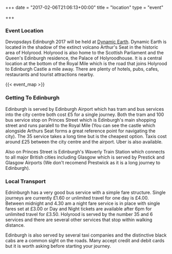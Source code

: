 +++
date = "2017-02-06T21:06:13+00:00"
title = "location"
type = "event"

+++

### Event Location

Devopsdays Edinburgh 2017 will be held at [Dynamic Earth](www.dynamicearth.co.uk). Dynamic Earth is located in the shadow of the extinct volcano Arthur's Seat in the historic area of Holyrood. Holyrood is also home to the Scottish Parliament and the Queen's Edinburgh residence, the Palace of Holyroodhouse. It is a central location at the bottom of the Royal Mile which is the road that joins Holyrood to Edinburgh Castle a mile away. There are plenty of hotels, pubs, cafes, restaurants and tourist attractions nearby.

 {{< event_map >}} 

### Getting To Edinburgh

Edinburgh is served by Edinburgh Airport which has tram and bus services into the city centre both cost £5 for a single journey. Both the tram and 100 bus service stop on Princes Street which is Edinburgh's main shopping street and runs paralell to the Royal Mile (You can see the castle which alongside Arthurs Seat forms a great reference point for navigating the city). The 35 service takes a long time but is the cheapest option. Taxis cost around £25 between the city centre and the airport. Uber is also available.

Also on Princes Street is Edinburgh's Waverly Train Station which connects to all major British cities including Glasgow which is served by Prestick and Glasgow Airports (We don't recomend Prestwick as it is a long journey to Edinburgh).

### Local Transport

Edninburgh has a very good bus service with a simple fare structure. Single journeys are currently £1.60 or unlimited travel for one day is £4.00. Between midnight and 4.30 am a night fare service is in place with single fares set at £3.00 or Day and Night tickets are available after 6pm for unlimited travel for £3.50. Holyrood is served by the number 35 and 6 services and there are several other services that stop within walking distance.

Edinburgh is also served by several taxi companies and the distinctive black cabs are a common sight on the roads. Many accept credit and debit cards but it is worth asking before starting your journey.